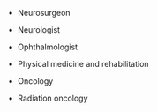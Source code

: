 - Neurosurgeon

- Neurologist

- Ophthalmologist

- Physical medicine and rehabilitation

- Oncology

- Radiation oncology